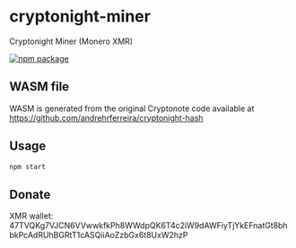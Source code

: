 # cryptonight-miner

Cryptonight Miner (Monero XMR)

[![npm package](https://nodei.co/npm/nodexmr.png?downloads=true&downloadRank=true&stars=true)](https://nodei.co/npm/nodexmr/)

## WASM file

WASM is generated from the original Cryptonote code available at https://github.com/andrehrferreira/cryptonight-hash

## Usage

```bash
npm start
```

## Donate

XMR wallet: 47TVQKg7VJCN6VVwwkfkPh8WWdpQK6T4c2iW9dAWFiyTjYkEFnatGt8bhbkPcAdRUhBGRtT1cASQiiAoZzbGx6t8UxW2hzP
